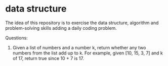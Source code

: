 # data structure

The idea of this repository is to exercise the data structure, algorithm and problem-solving skills adding a daily coding problem.

Questions:

  1) Given a list of numbers and a number k, return whether any two numbers from the list add up to k.
  For example, given [10, 15, 3, 7] and k of 17, return true since 10 + 7 is 17.
